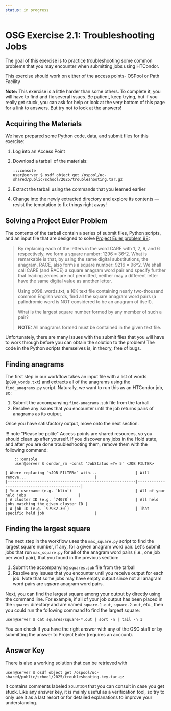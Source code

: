 ```yaml
---
status: in progress
---
```


# OSG Exercise 2.1: Troubleshooting Jobs

The goal of this exercise is to practice troubleshooting some common problems
that you may encounter when submitting jobs using HTCondor.

This exercise should work on either of the access points- OSPool or Path Facility

**Note:** This exercise is a little harder than some others.
To complete it, you will have to find and fix several issues.
Be patient, keep trying, but if you really get stuck,
you can ask for help or look at the very bottom of this page for a link to answers.
But try not to look at the answers!

## Acquiring the Materials

We have prepared some Python code, data, and submit files for this exercise:

1.  Log into an Access Point
1.  Download a tarball of the materials:

        :::console
        user@server $ osdf object get /ospool/uc-shared/public/school/2025/troubleshooting.tar.gz

3.  Extract the tarball using the commands that you learned earlier
4.  Change into the newly extracted directory and explore its contents&nbsp;—
    resist the temptation to fix things right away!

## Solving a Project Euler Problem

The contents of the tarball contain a series of submit files, Python scripts, and an input file 
that are designed to solve [Project Euler problem 98](https://projecteuler.net/problem=98):

> By replacing each of the letters in the word CARE with 1, 2, 9, and 6 respectively, we form a square number: 1296 =
> 36^2. What is remarkable is that, by using the same digital substitutions, the anagram, RACE, also forms a square
> number: 9216 = 96^2. We shall call CARE (and RACE) a square anagram word pair and specify further that leading zeroes
> are not permitted, neither may a different letter have the same digital value as another letter.
>
> Using p098_words.txt, a 16K text file containing nearly two-thousand common English words, find all the square
> anagram word pairs (a palindromic word is NOT considered to be an anagram of itself).
>
> What is the largest square number formed by any member of such a pair?
>
> **NOTE:** All anagrams formed must be contained in the given text file.

Unfortunately, there are many issues with the submit files that you will have to work through
before you can obtain the solution to the problem!
The code in the Python scripts themselves is, in theory, free of bugs.

## Finding anagrams

The first step in our workflow takes an input file with a list of words (`p098_words.txt`)
and extracts all of the anagrams using the `find_anagrams.py` script.
Naturally, we want to run this as an HTCondor job, so:

1. Submit the accompanying `find-anagrams.sub` file from the tarball.
1. Resolve any issues that you encounter until the job returns pairs of anagrams as its output.

Once you have satisfactory output, move onto the next section.

!!! note "Please be polite"
    Access points are shared resources, so you should clean up after yourself.
    If you discover any jobs in the Hold state, and after you are done troubleshooting them,
    remove them with the following command:

        :::console
        user@server $ condor_rm -const 'JobStatus =?= 5' <JOB FILTER>

    | Where replacing `<JOB FILTER>` with...                 | Will remove...                              |
    |--------------------------------------------------------|---------------------------------------------|
    | Your username (e.g. `blin`)                            | All of your held jobs                       |
    | A cluster ID (e.g. `74078`)                            | All held jobs matching the given cluster ID |
    | A job ID (e.g. `97932.30`)                             | That specific held job                      |

## Finding the largest square

The next step in the workflow uses the `max_square.py` script to find the largest square number,
if any, for a given anagram word pair.
Let's submit jobs that run `max_square.py` for all of the anagram word pairs (i.e., one job per word pair),
that you found in the previous section:

1. Submit the accompanying `squares.sub` file from the tarball
1. Resolve any issues that you encounter until you receive output for each job.
   Note that some jobs may have empty output since not all anagram word pairs are *square* anagram word pairs.

Next, you can find the largest square among your output by directly using the command line.
For example, if all of your job output has been placed in the `squares` directory
and are named `square-1.out`, `square-2.out`, etc.,
then you could run the following command to find the largest square:

``` console
user@server $ cat squares/square-*.out | sort -n | tail -n 1
```

You can check if you have the right answer with any of the OSG staff
or by submitting the answer to Project Euler (requires an account).

## Answer Key

There is also a working solution that can be retrieved with

``` console
user@server $ osdf object get /ospool/uc-shared/public/school/2025/troubleshooting-key.tar.gz
```

It contains comments labeled `SOLUTION` that you can consult in case you get stuck.
Like any answer key, it is mainly useful as a verification tool,
so try to only use it as a last resort or for detailed explanations to improve your understanding.
